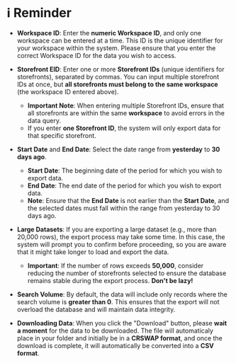 # ℹ️ Reminder

- **Workspace ID**: Enter the **numeric Workspace ID**, and only one workspace can be entered at a time. This ID is the unique identifier for your workspace within the system. Please ensure that you enter the correct Workspace ID for the data you wish to access.

- **Storefront EID**: Enter one or more **Storefront IDs** (unique identifiers for storefronts), separated by commas. You can input multiple storefront IDs at once, but **all storefronts must belong to the same workspace** (the workspace ID entered above).  
  - **Important Note**: When entering multiple Storefront IDs, ensure that all storefronts are within the same **workspace** to avoid errors in the data query.  
  - If you enter **one Storefront ID**, the system will only export data for that specific storefront.

- **Start Date** and **End Date**: Select the date range from **yesterday** to **30 days ago**.  
  - **Start Date**: The beginning date of the period for which you wish to export data.  
  - **End Date**: The end date of the period for which you wish to export data.  
  - **Note**: Ensure that the **End Date** is not earlier than the **Start Date**, and the selected dates must fall within the range from yesterday to 30 days ago.

- **Large Datasets**: If you are exporting a large dataset (e.g., more than 20,000 rows), the export process may take some time. In this case, the system will prompt you to confirm before proceeding, so you are aware that it might take longer to load and export the data.  
  - **Important**: If the number of rows exceeds **50,000**, consider reducing the number of storefronts selected to ensure the database remains stable during the export process. **Don't be lazy!**

- **Search Volume**: By default, the data will include only records where the search volume is **greater than 0**. This ensures that the export will not overload the database and will maintain data integrity.
- **Downloading Data**: When you click the "Download" button, please **wait a moment** for the data to be downloaded. The file will automaticaly place in your folder and initially be in a **CRSWAP format**, and once the download is complete, it will automatically be converted into a **CSV format**.
